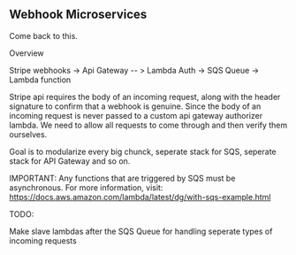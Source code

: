 ## Webhook Microservices
Come back to this.

Overview 

Stripe webhooks -> Api Gateway  -- > Lambda Auth  -> SQS Queue -> Lambda function

Stripe api requires the body of an incoming request, along with the header signature to confirm that a webhook is genuine. Since the body of an incoming request is never passed to a custom api gateway authorizer lambda. We need to allow all requests to come through and then verify them ourselves.


Goal is to modularize every big chunck, seperate stack for SQS, seperate stack for API Gateway and so on.

IMPORTANT: Any functions that are triggered by SQS must be asynchronous. For more information, visit: https://docs.aws.amazon.com/lambda/latest/dg/with-sqs-example.html


TODO:

Make slave lambdas after the SQS Queue for handling seperate types of incoming requests